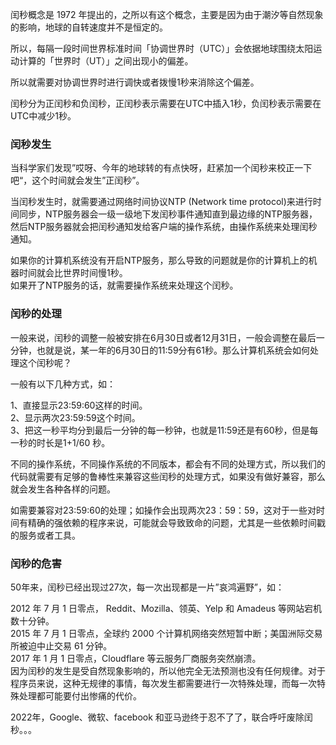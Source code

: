 闰秒概念是 1972 年提出的，之所以有这个概念，主要是因为由于潮汐等自然现象的影响，地球的自转速度并不是恒定的。

所以，每隔一段时间世界标准时间「协调世界时（UTC）」会依据地球围绕太阳运动计算的「世界时（UT）」之间出现小的偏差。

所以就需要对协调世界时进行调快或者拨慢1秒来消除这个偏差。

闰秒分为正闰秒和负闰秒，正闰秒表示需要在UTC中插入1秒，负闰秒表示需要在UTC中减少1秒。

### 闰秒发生
当科学家们发现”哎呀、今年的地球转的有点快呀，赶紧加一个闰秒来校正一下吧“，这个时间就会发生”正闰秒”。

当闰秒发生时，就需要通过网络时间协议NTP (Network time protocol)来进行时间同步，NTP服务器会一级一级地下发闰秒事件通知直到最边缘的NTP服务器，然后NTP服务器就会把闰秒通知发给客户端的操作系统，由操作系统来处理闰秒通知。

如果你的计算机系统没有开启NTP服务，那么导致的问题就是你的计算机上的机器时间就会比世界时间慢1秒。<br />如果开了NTP服务的话，就需要操作系统来处理这个闰秒。
### 闰秒的处理
一般来说，闰秒的调整一般被安排在6月30日或者12月31日，一般会调整在最后一分钟，也就是说，某一年的6月30日的11:59分有61秒。那么计算机系统会如何处理这个闰秒呢？

一般有以下几种方式，如：

1、直接显示23:59:60这样的时间。<br />2、显示两次23:59:59这个时间。<br />3、把这一秒平均分到最后一分钟的每一秒钟，也就是11:59还是有60秒，但是每一秒的时长是1+1/60 秒。

不同的操作系统，不同操作系统的不同版本，都会有不同的处理方式，所以我们的代码就需要有足够的鲁棒性来兼容这些闰秒的处理方式，如果没有做好兼容，那么就会发生各种各样的问题。

如需要兼容对23:59:60的处理；如操作会出现两次23：59：59，这对于一些对时间有精确的强依赖的程序来说，可能就会导致致命的问题，尤其是一些依赖时间戳的服务或者工具。
### 闰秒的危害
50年来，闰秒已经出现过27次，每一次出现都是一片”哀鸿遍野”，如：

2012 年 7 月 1 日零点， Reddit、Mozilla、领英、Yelp 和 Amadeus 等网站宕机数十分钟。<br />2015 年 7 月 1 日零点，全球约 2000 个计算机网络突然短暂中断；美国洲际交易所被迫中止交易 61 分钟。<br />2017 年 1 月 1 日零点，Cloudflare 等云服务厂商服务突然崩溃。<br />因为闰秒的发生是受自然现象影响的，所以他完全无法预测也没有任何规律。对于程序员来说，这种无规律的事情，每次发生都需要进行一次特殊处理，而每一次特殊处理都可能要付出惨痛的代价。

2022年，Google、微软、facebook 和亚马逊终于忍不了了，联合呼吁废除闰秒。。。
